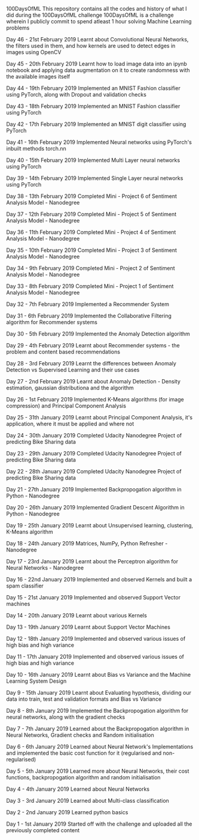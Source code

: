 100DaysOfML
This repository contains all the codes and history of what I did during the 100DaysOfML challenge 100DaysOfML is a challenge wherein I publicly commit to spend atleast 1 hour solving Machine Learning problems

Day 46 - 21st February 2019
Learnt about Convolutional Neural Networks, the filters used in them, and how kernels are used to detect edges in images using OpenCV

Day 45 - 20th February 2019
Learnt how to load image data into an ipynb notebook and applying data augmentation on it to create randomness with the available images itself

Day 44 - 19th February 2019
Implemented an MNIST Fashion classifier using PyTorch, along with Dropout and validation checks

Day 43 - 18th February 2019
Implemented an MNIST Fashion classifier using PyTorch

Day 42 - 17th February 2019
Implemented an MNIST digit classifier using PyTorch

Day 41 - 16th February 2019
Implemented Neural networks using PyTorch's inbuilt methods torch.nn

Day 40 - 15th February 2019
Implemented Multi Layer neural networks using PyTorch

Day 39 - 14th February 2019
Implemented Single Layer neural networks using PyTorch

Day 38 - 13th February 2019
Completed Mini - Project 6 of Sentiment Analysis Model - Nanodegree

Day 37 - 12th February 2019
Completed Mini - Project 5 of Sentiment Analysis Model - Nanodegree

Day 36 - 11th February 2019
Completed Mini - Project 4 of Sentiment Analysis Model - Nanodegree

Day 35 - 10th February 2019
Completed Mini - Project 3 of Sentiment Analysis Model - Nanodegree

Day 34 - 9th February 2019
Completed Mini - Project 2 of Sentiment Analysis Model - Nanodegree

Day 33 - 8th February 2019
Completed Mini - Project 1 of Sentiment Analysis Model - Nanodegree

Day 32 - 7th February 2019
Implemented a Recommender System

Day 31 - 6th February 2019
Implemented the Collaborative Filtering algorithm for Recommender systems

Day 30 - 5th February 2019
Implemented the Anomaly Detection algorithm

Day 29 - 4th February 2019
Learnt about Recommender systems - the problem and content based recommendations

Day 28 - 3rd February 2019
Learnt the differences between Anomaly Detection vs Supervised Learning and their use cases

Day 27 - 2nd February 2019
Learnt about Anomaly Detection - Density estimation, gaussian distributiona and the algorithm

Day 26 - 1st February 2019
Implemented K-Means algorithms (for image compression) and Principal Component Analysis

Day 25 - 31th January 2019
Learnt about Principal Component Analysis, it's application, where it must be applied and where not

Day 24 - 30th January 2019
Completed Udacity Nanodegree Project of predicting Bike Sharing data

Day 23 - 29th January 2019
Completed Udacity Nanodegree Project of predicting Bike Sharing data

Day 22 - 28th January 2019
Completed Udacity Nanodegree Project of predicting Bike Sharing data

Day 21 - 27th January 2019
Implemented Backpropogation algorithm in Python - Nanodegree

Day 20 - 26th January 2019
Implemented Gradient Descent Algorithm in Python - Nanodegree

Day 19 - 25th January 2019
Learnt about Unsupervised learning, clustering, K-Means algorithm

Day 18 - 24th January 2019
Matrices, NumPy, Python Refresher - Nanodegree

Day 17 - 23rd January 2019
Learnt about the Perceptron algorithm for Neural Networks - Nanodegree

Day 16 - 22nd January 2019
Implemented and observed Kernels and built a spam classifier

Day 15 - 21st January 2019
Implemented and observed Support Vector machines

Day 14 - 20th January 2019
Learnt about various Kernels

Day 13 - 19th January 2019
Learnt about Support Vector Machines

Day 12 - 18th January 2019
Implemented and observed various issues of high bias and high variance

Day 11 - 17th January 2019
Implemented and observed various issues of high bias and high variance

Day 10 - 16th January 2019
Learnt about Bias vs Variance and the Machine Learning System Design

Day 9 - 15th January 2019
Learnt about Evaluating hypothesis, dividing our data into train, test and validation formats and Bias vs Variance

Day 8 - 8th January 2019
Implemented the Backpropogation algorithm for neural networks, along with the gradient checks

Day 7 - 7th January 2019
Learned about the Backpropogation algorithm in Neural Networks, Gradient checks and Random initialisation

Day 6 - 6th January 2019
Learned about Neural Network's Implementations and implemented the basic cost function for it (regularised and non-regularised)

Day 5 - 5th January 2019
Learned more about Neural Networks, their cost functions, backpropogation algorithm and random initialisation

Day 4 - 4th January 2019
Learned about Neural Networks

Day 3 - 3rd January 2019
Learned about Multi-class classification

Day 2 - 2nd January 2019
Learned python basics

Day 1 - 1st January 2019
Started off with the challenge and uploaded all the previously completed content
